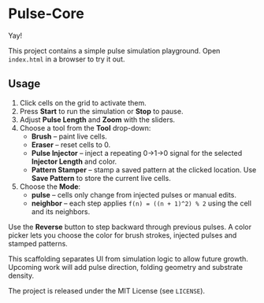 # Pulse-Core

Yay!

This project contains a simple pulse simulation playground. Open `index.html` in a browser to try it out.

## Usage

1. Click cells on the grid to activate them.
2. Press **Start** to run the simulation or **Stop** to pause.
3. Adjust **Pulse Length** and **Zoom** with the sliders.
4. Choose a tool from the **Tool** drop-down:
   - **Brush** – paint live cells.
   - **Eraser** – reset cells to 0.
   - **Pulse Injector** – inject a repeating 0→1→0 signal for the selected **Injector Length** and color.
   - **Pattern Stamper** – stamp a saved pattern at the clicked location. Use **Save Pattern** to store the current live cells.
5. Choose the **Mode**:
   - **pulse** – cells only change from injected pulses or manual edits.
   - **neighbor** – each step applies `f(n) = ((n + 1)^2) % 2` using the cell and its neighbors.

Use the **Reverse** button to step backward through previous pulses. A color picker lets you choose the color for brush strokes, injected pulses and stamped patterns.

This scaffolding separates UI from simulation logic to allow future growth. Upcoming work will add pulse direction, folding geometry and substrate density.

The project is released under the MIT License (see `LICENSE`).
